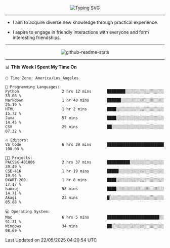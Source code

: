 <p align="center">
  <img src="https://readme-typing-svg.demolab.com?font=Fira+Code&weight=500&size=32&duration=2500&pause=1600&center=true&vCenter=true&random=false&width=1024&height=64&lines=Hi+there+%F0%9F%91%8B;I'm+delighted+you+could+make+it+here+%F0%9F%8E%89;I'm+Harry%2C+a+college+student+still+finding+my+way" alt="Typing SVG" />
</p>


---


- I aim to acquire diverse new knowledge through practical experience.

- I aspire to engage in friendly interactions with everyone and form interesting friendships.


---


<p align="center">
  <img src="https://github-readme-stats.vercel.app/api?username=Harry-Jing&show_icons=true" alt="github-readme-stats"/>
</p>


---

<!--START_SECTION:waka-->
📊 **This Week I Spent My Time On** 

```text
🕑︎ Time Zone: America/Los_Angeles

💬 Programming Languages: 
Python                   2 hrs 12 mins       ████████░░░░░░░░░░░░░░░░░   33.08 % 
Markdown                 1 hr 40 mins        ██████░░░░░░░░░░░░░░░░░░░   25.19 % 
HTML                     1 hr 2 mins         ████░░░░░░░░░░░░░░░░░░░░░   15.72 % 
Java                     57 mins             ████░░░░░░░░░░░░░░░░░░░░░   14.45 % 
CSV                      29 mins             ██░░░░░░░░░░░░░░░░░░░░░░░   07.32 % 

🔥 Editors: 
VS Code                  6 hrs 39 mins       █████████████████████████   100.00 % 

🐱‍💻 Projects: 
PACSSK-401006            2 hrs 37 mins       ██████████░░░░░░░░░░░░░░░   39.49 % 
CSE-416                  1 hr 19 mins        █████░░░░░░░░░░░░░░░░░░░░   19.94 % 
DXART-200                1 hr 8 mins         ████░░░░░░░░░░░░░░░░░░░░░   17.17 % 
haoxuj                   58 mins             ████░░░░░░░░░░░░░░░░░░░░░   14.71 % 
Akagi                    23 mins             █░░░░░░░░░░░░░░░░░░░░░░░░   05.88 % 

💻 Operating System: 
Mac                      6 hrs 5 mins        ███████████████████████░░   91.31 % 
Windows                  34 mins             ██░░░░░░░░░░░░░░░░░░░░░░░   08.69 % 
```


 Last Updated on 22/05/2025 04:20:54 UTC
<!--END_SECTION:waka-->
